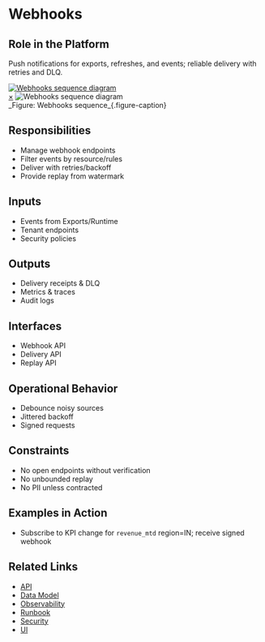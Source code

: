# Webhooks

## Role in the Platform
Push notifications for exports, refreshes, and events; reliable delivery with retries and DLQ.

<a href="#fig-webhooks-sequence" class="image-link">
  <img src="/assets/diagrams/data-consumption/webhooks-sequence.svg" alt="Webhooks sequence diagram">
</a>
<div id="fig-webhooks-sequence" class="image-modal">
  <a href="#" class="close-btn">&times;</a>
  <img src="/assets/diagrams/data-consumption/webhooks-sequence.svg" alt="Webhooks sequence diagram">
</div>
_Figure: Webhooks sequence_{.figure-caption}

## Responsibilities
- Manage webhook endpoints
- Filter events by resource/rules
- Deliver with retries/backoff
- Provide replay from watermark

## Inputs
- Events from Exports/Runtime
- Tenant endpoints
- Security policies

## Outputs
- Delivery receipts & DLQ
- Metrics & traces
- Audit logs

## Interfaces
- Webhook API
- Delivery API
- Replay API

## Operational Behavior
- Debounce noisy sources
- Jittered backoff
- Signed requests

## Constraints
- No open endpoints without verification
- No unbounded replay
- No PII unless contracted

## Examples in Action
- Subscribe to KPI change for `revenue_mtd` region=IN; receive signed webhook

## Related Links
- [API](api.md)
- [Data Model](data-model.md)
- [Observability](observability.md)
- [Runbook](runbook.md)
- [Security](security.md)
- [UI](ui.md)

